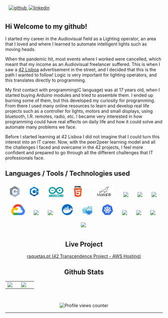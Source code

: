 



<a href="https://github.com/ncameiri" target="_blank">
<img src=https://img.shields.io/badge/github-%2324292e.svg?&style=for-the-badge&logo=github&logoColor=white alt=github  style="margin-left: 11px; margin-bottom: 10px;" />
</a>
<a href="https://www.linkedin.com/in/nuno-cameirinha-7705a561/" target="_blank">
<img src=https://img.shields.io/badge/linkedin-%231E77B5.svg?&style=for-the-badge&logo=linkedin&logoColor=white alt=linkedin style="margin-left: 2px; margin-bottom: 10px;" />
</a>


## Hi Welcome to my github!  



I started my career in the Audiovisual field as a Lighting operator, an area that I loved and where I learned to automate intelligent lights such as moving heads.<br>

When the pandemic hit, most events where I worked were cancelled, which meant that my income as an Audiovisual freelancer suffered. This is when I saw a [42 Lisboa](https://www.42lisboa.com/en/) advertisement in the street, and I decided that this is the path I wanted to follow! Logic is very important for lighting operators, and this translates directly to programming.<br>

My first contact with programming(C language) was at 17 years old, when I started buying Arduino modules and tried to assemble them. I ended up burning some of them, but this developed my curiosity for programming. From there I used many online resources to learn and develop real life projects such as a controller for lights, motors and small displays, using bluetooth, I.R. remotes, radio, etc. I became very interested in how programming could have real effects on daily life and how it could solve and automate many problems we face.<br>

Before I started learning at 42 Lisboa I did not imagine that I could turn this interest into an IT career. Now, with the peer2peer learning model and all the challenges I faced and overcame in the 42 projects, I feel more confident and prepared to go through all the different challenges that IT professionals face.


## Languages / Tools / Technologies used


<div align="center">
<img style="margin: 10px; padding-right: 5px" src="./.resources\c-seeklogo.com.svg" height="35" />
<img style="margin: 10px; padding-right: 5px" src="./.resources\icons8-c++.svg" height="35" />
<img style="margin: 10px; padding-right: 5px" src="./.resources\arduino-seeklogo.com.svg" height="32" />
<img style="margin: 10px; padding-right: 5px" src="./.resources\html.svg" height="35" />
<img style="margin: 10px; padding-right: 5px" src="./.resources\mariadb.svg" height="35" />
<img style="margin: 10px; padding-right: 5px" src="https://www.vectorlogo.zone/logos/oracle/oracle-ar21.svg" height="35" />
<img style="margin: 10px; padding-right: 5px" src="https://www.vectorlogo.zone/logos/postgresql/postgresql-ar21.svg" height="35" />
<img style="margin: 10px; padding-right: 5px" src="https://www.vectorlogo.zone/logos/mongodb/mongodb-ar21.svg" height="35" />
<img style="margin: 10px; padding-right: 5px" src="./.resources\gcloud.svg" height="35" />
<img style="margin: 10px; padding-right: 5px" src="https://upload.wikimedia.org/wikipedia/commons/9/93/Amazon_Web_Services_Logo.svg" height="32" />
<img style="margin: 10px; padding-right: 5px" src="https://upload.wikimedia.org/wikipedia/commons/f/fa/Microsoft_Azure.svg" height="32" /> 
<img style="margin: 10px; padding-right: 5px" src="./.resources\docker.svg" height="35" />
<img style="margin: 10px; padding-right: 5px" src="./.resources\minikube.svg" height="35" />
<img style="margin: 10px; padding-right: 5px" src="./.resources\kubernetes.svg" height="35" />
<img style="margin: 10px; padding-right: 5px" src="https://cncf-branding.netlify.app/img/projects/helm/horizontal/color/helm-horizontal-color.svg" height="32" />
<img style="margin: 10px; padding-right: 5px" src=" https://www.vectorlogo.zone/logos/amazon_eks/amazon_eks-ar21.svg" height="32" />
<img style="margin: 10px; padding-right: 5px" src="https://www.vectorlogo.zone/logos/jenkins/jenkins-official.svg" height="32" />
<img style="margin: 10px; padding-right: 5px" src="https://www.vectorlogo.zone/logos/argoprojio/argoprojio-ar21.svg" height="32" />


## Live Project

 [raquetas.pt (42 Transcendence Project - AWS Hosting)](https://raquetas.pt)
  
  
## Github Stats

<table border="0"><tr><td valign="top" width="50%" border="0">

<img src="https://github-readme-stats.vercel.app/api?username=ncameiri&show_icons=true&theme=vue&count_private=true&hide_border=true" align="left" style="width: 51%" />
<img src="https://github-readme-stats.vercel.app/api/top-langs/?username=ncameiri&hide_border=true&theme=vue&layout=compact" align="right" style="width: 43%" />

</td></tr></table>

<br/>

![Profile views counter](https://komarev.com/ghpvc/?username=ncameiri&&style=flat-square)

---

